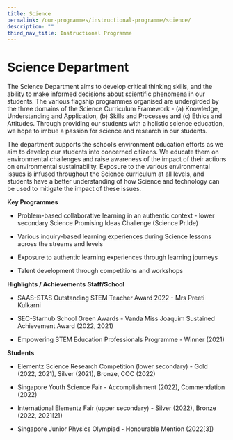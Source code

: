```yaml
---
title: Science
permalink: /our-programmes/instructional-programme/science/
description: ""
third_nav_title: Instructional Programme
---
```


#  Science Department



The Science Department aims to develop critical thinking skills, and the ability to make informed decisions about scientific phenomena in our students. The various flagship programmes organised are undergirded by the three domains of the Science Curriculum Framework - (a) Knowledge, Understanding and Application, (b) Skills and Processes and (c) Ethics and Attitudes. Through providing our students with a holistic science education, we hope to imbue a passion for science and research in our students.

The department supports the school’s environment education efforts as we aim to develop our students into concerned citizens. We educate them on environmental challenges and raise awareness of the impact of their actions on environmental sustainability. Exposure to the various environmental issues is infused throughout the Science curriculum at all levels, and students have a better understanding of how Science and technology can be used to mitigate the impact of these issues.


**Key Programmes**
*   Problem-based collaborative learning in an authentic context - lower secondary Science Promising Ideas Challenge (Science Pr.Ide)
    
*   Various inquiry-based learning experiences during Science lessons across the streams and levels
    
*   Exposure to authentic learning experiences through learning journeys
    
*   Talent development through competitions and workshops
    

**Highlights / Achievements**
**Staff/School**
*   SAAS-STAS Outstanding STEM Teacher Award 2022 - Mrs Preeti Kulkarni
    
*   SEC-Starhub School Green Awards - Vanda Miss Joaquim Sustained Achievement Award (2022, 2021)
    
*   Empowering STEM Education Professionals Programme - Winner (2021)
    
  
**Students**

*   Elementz Science Research Competition (lower secondary) - Gold (2022, 2021), Silver (2021), Bronze, COC (2022)
    
*   Singapore Youth Science Fair - Accomplishment (2022), Commendation (2022)
    
*   International Elementz Fair (upper secondary) - Silver (2022), Bronze (2022, 2021\[2\])
    
*   Singapore Junior Physics Olympiad - Honourable Mention (2022\[3\])
    




